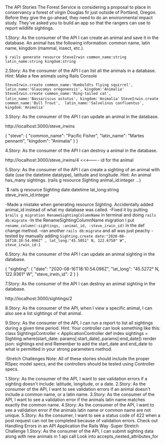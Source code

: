 The API Stories
The Forest Service is considering a proposal to place in conservancy a forest of virgin Douglas fir just outside of Portland, Oregon. Before they give the go-ahead, they need to do an environmental impact study. They've asked you to build an app so that the rangers can use to report wildlife sightings.

1.Story: As the consumer of the API I can create an animal and save it in the database. An animal has the following information: common name, latin name, kingdom (mammal, insect, etc.).

`$ rails generate resource SteveIrwin common_name:string latin_name:string kingdom:string`

2.Story: As the consumer of the API I can list all the animals in a database.
Hint: Make a few animals using Rails Console

`SteveIrwin.create common_name:'Humboldts flying squirrel',  latin_name:'Glaucomys oregonensis', kingdom:'Animalia'`
`SteveIrwin.create common_name:'Ring-tailed cat',  latin_name:'Bassariscus astutus', kingdom:'Animalia'`
`SteveIrwin.create common_name:'Bull Trout',  latin_name:'Salvelinus confluentus', kingdom:'Animalia'`


3.Story: As the consumer of the API I can update an animal in the database.

http://localhost:3000/steve_irwins

{
    "steve": {
        "common_name": "Pacific Fisher",
        "latin_name": "Martes pennanti",
        "kingdom": "Animalia"
    }
}

4.Story: As the consumer of the API I can destroy a animal in the database.

http://localhost:3000/steve_irwins/4 <<<---- id for the animal


5.Story: As the consumer of the API I can create a sighting of an animal with date (use the datetime datatype), latitude and longitude.
Hint: An animal has_many sightings. (rails g resource Sighting animal_id:integer ...)

`$ rails g resource Sighting date:datetime lat_long:string steve_irwin_id:integer

-Made a mistake when generating resource Sighting. Accidentally added animal_id instead of what my database was called.
-Fixed it by putting `$rails g migration RenameSightingColumnName` in terminal and doing `rails db:migrate`
-In the RenameSightingColumnName migration I put `rename_column(:sightings, :animal_id, :steve_irwin_id)` in the def change method.
-ran another `rails db:migrate` and all was just peachy
-tested by manually adding `Sighting.create date:"2020-08-16T18:10:54.096Z" , lat_long:"45.5051° N, 122.6750° W",  steve_irwin_id:1`

6.Story: As the consumer of the API I can update an animal sighting in the database.

 {
    "sighting": {
        "date": "2020-08-16T18:10:54.096Z",
        "lat_long": "45.5272° N, 122.9361° W",
        "steve_irwin_id": 2
    }
}

7.Story: As the consumer of the API I can destroy an animal sighting in the database.

http://localhost:3000/sightings/2

8.Story: As the consumer of the API, when I view a specific animal, I can also see a list sightings of that animal.



9.Story: As the consumer of the API, I can run a report to list all sightings during a given time period.
Hint: Your controller can look something like this:
class SightingsController < ApplicationController
  def index
    sightings = Sighting.where(start_date: params[:start_date]..params[:end_date])
    render json: sightings
  end
end
Remember to add the start_date and end_date to what is permitted in your strong parameters method.

·Stretch Challenges
Note: All of these stories should include the proper RSpec model specs, and the controllers should be tested using Controller specs.

1.Story: As the consumer of the API, I want to see validation errors if a sighting doesn't include: latitude, longitude, or a date.
2.Story: As the consumer of the API, I want to see validation errors if an animal doesn't include a common name, or a latin name.
3.Story: As the consumer of the API, I want to see a validation error if the animals latin name matches exactly the common name.
4.Story: As the consumer of the API, I want to see a validation error if the animals latin name or common name are not unique.
5.Story: As the consumer, I want to see a status code of 422 when a post request can not be completed because of validation errors.
Check out Handling Errors in an API Application the Rails Way
·Super Stretch Challenge
1.Story: As the consumer of the API, I can submit sighting data along with new animals in 1 api call
Look into accepts_nested_attributes_for